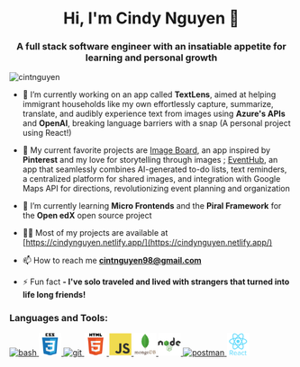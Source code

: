 <h1 align="center">Hi, I'm Cindy Nguyen 👋</h1>
<h3 align="center">A full stack software engineer with an insatiable appetite for learning and personal growth</h3>

<p align="left"> <img src="https://komarev.com/ghpvc/?username=cintnguyen&label=Profile%20views&color=0e75b6&style=flat" alt="cintnguyen" /> </p>

<!-- <p align="left"> <a href="https://github.com/ryo-ma/github-profile-trophy"><img src="https://github-profile-trophy.vercel.app/?username=cintnguyen" alt="cintnguyen" /></a> </p> -->

- 🔭 I’m currently working on an app called **TextLens**, aimed at helping immigrant households like my own effortlessly capture, summarize, translate, and audibly experience text from images using **Azure's APIs** and **OpenAI**, breaking language barriers with a snap (A personal project using React!)

- 💎 My current favorite projects are [Image Board](https://github.com/cintnguyen/first-auth-imageboard?tab=readme-ov-file#readme), an app inspired by **Pinterest** and my love for storytelling through images ; [EventHub](https://github.com/cintnguyen/demo-eventhub?tab=readme-ov-file#readme), an app that seamlessly combines AI-generated to-do lists, text reminders, a centralized platform for shared images, and integration with Google Maps API for directions, revolutionizing event planning and organization

- 🌱 I’m currently learning **Micro Frontends** and the **Piral Framework** for the **Open edX** open source project

<!-- - 👯 I’m looking to collaborate on **-** -->

<!-- - 🤝 I’m looking for help with **-** -->

- 👨‍💻 Most of my projects are available at [https://cindynguyen.netlify.app/](https://cindynguyen.netlify.app/)

<!-- - 💬 Ask me about **-** -->

- 📫 How to reach me **cintnguyen98@gmail.com**

<!-- - 📄 Know about my experiences [-](-) -->

- ⚡ Fun fact **- I've solo traveled and lived with strangers that turned into life long friends!**

<h3 align="left">Languages and Tools: </h3>
<p align="left"> <a href="https://www.gnu.org/software/bash/" target="_blank" rel="noreferrer"> <img src="https://www.vectorlogo.zone/logos/gnu_bash/gnu_bash-icon.svg" alt="bash" width="40" height="40"/> </a> <a href="https://www.w3schools.com/css/" target="_blank" rel="noreferrer"> <img src="https://raw.githubusercontent.com/devicons/devicon/master/icons/css3/css3-original-wordmark.svg" alt="css3" width="40" height="40"/> </a> <a href="https://git-scm.com/" target="_blank" rel="noreferrer"> <img src="https://www.vectorlogo.zone/logos/git-scm/git-scm-icon.svg" alt="git" width="40" height="40"/> </a> <a href="https://www.w3.org/html/" target="_blank" rel="noreferrer"> <img src="https://raw.githubusercontent.com/devicons/devicon/master/icons/html5/html5-original-wordmark.svg" alt="html5" width="40" height="40"/> </a> <a href="https://developer.mozilla.org/en-US/docs/Web/JavaScript" target="_blank" rel="noreferrer"> <img src="https://raw.githubusercontent.com/devicons/devicon/master/icons/javascript/javascript-original.svg" alt="javascript" width="40" height="40"/> </a> <a href="https://www.mongodb.com/" target="_blank" rel="noreferrer"> <img src="https://raw.githubusercontent.com/devicons/devicon/master/icons/mongodb/mongodb-original-wordmark.svg" alt="mongodb" width="40" height="40"/> </a> <a href="https://nodejs.org" target="_blank" rel="noreferrer"> <img src="https://raw.githubusercontent.com/devicons/devicon/master/icons/nodejs/nodejs-original-wordmark.svg" alt="nodejs" width="40" height="40"/> </a> <a href="https://postman.com" target="_blank" rel="noreferrer"> <img src="https://www.vectorlogo.zone/logos/getpostman/getpostman-icon.svg" alt="postman" width="40" height="40"/> </a> <a href="https://reactjs.org/" target="_blank" rel="noreferrer"> <img src="https://raw.githubusercontent.com/devicons/devicon/master/icons/react/react-original-wordmark.svg" alt="react" width="40" height="40"/> </a></p>

<!-- <p>&nbsp;<img align="center" src="https://github-readme-stats.vercel.app/api?username=cintnguyen&show_icons=true&locale=en" alt="cintnguyen" /></p> -->

<!-- <p><img align="center" src="https://github-readme-streak-stats.herokuapp.com/?user=cintnguyen&" alt="cintnguyen" /></p> -->


<!--
### Hi there 👋
**cintnguyen/cintnguyen** is a ✨ _special_ ✨ repository because its `README.md` (this file) appears on your GitHub profile.

Here are some ideas to get you started:

- 🔭 I’m currently working on ...
- 🌱 I’m currently learning ...
- 👯 I’m looking to collaborate on ...
- 🤔 I’m looking for help with ...
- 💬 Ask me about ...
- 📫 How to reach me: ...
- 😄 Pronouns: ...
- ⚡ Fun fact: ...
-->
